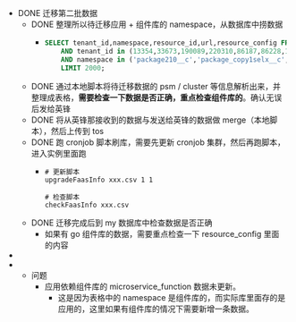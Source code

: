 - DONE 迁移第二批数据
	- DONE 整理所以待迁移应用 + 组件库的 namespace，从数据库中捞数据
		- ```SQL
		  SELECT tenant_id,namespace,resource_id,url,resource_config FROM microservice_info where status = 2 and del_at = 0
		      AND tenant_id in (13354,33673,190089,220310,86187,86228,176632,213311,101898,190684,449808,449207,449585,449774,449759,449713,449511,449772,449773,449360,449361,449813,449799,449753,449780,449763,449707,449513,449775,449776,449362,449366,154509,390,390,158070,449511,449513)
		      AND namespace in ('package210__c','package_copy1selx__c','settling_in_leave__c','nps_questionnaire__c','package2529_copypedfp__c','Interview_Question_Community__c','package_copyaadfjhxbiw4pi__c','fund_flow_management_platform__c','package_a0agfd__c','package_it_travel__c','package_copy71511__c','package_8832c8__c','package_33a7b3__c','package_a6b45b__c','package_75e3dd__c','package_bd57a11__c','compLib_ca5f4b__c','package_e9bf4e__c','package_dc38c0__c','package_1f3316__c','package_1fa3fe__c','package_copy234d2__c','package_efe6ec__c','package_fd63cd__c','package_e76b76__c','package_c3585e__c','package_8aa924__c','compLib_f4bdbb__c','package_8ff165__c','package_28fc8a__c','package_16bb4c__c','package_fee3e2__c','compLib_149738_common','compLib_ca5f4b__c','compLib_f4bdbb__c')
		      LIMIT 2000;
		  ```
	- DONE 通过本地脚本将待迁移数据的 psm / cluster 等信息解析出来，并整理成表格，**需要检查一下数据是否正确，重点检查组件库的**。确认无误后发给英锋
	- DONE 将从英锋那接收到的数据与发送给英锋的数据做 merge（本地脚本），然后上传到 tos
	- DONE 跑 cronjob 脚本刷库，需要先更新 cronjob 集群，然后再跑脚本，进入实例里面跑
		- ```shell
		  # 更新脚本
		  upgradeFaasInfo xxx.csv 1 1
		  
		  # 检查脚本
		  checkFaasInfo xxx.csv
		  ```
	- DONE 迁移完成后到 my 数据库中检查数据是否正确
		- 如果有 go 组件库的数据，需要重点检查一下 resource_config 里面的内容
-
-
	- 问题
		- 应用依赖组件库的 microservice_function 数据未更新。
			- 这是因为表格中的 namespace 是组件库的，而实际库里面存的是应用的，这里如果有组件库的情况下需要新增一条数据。